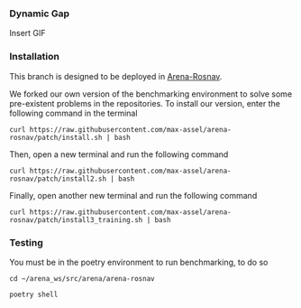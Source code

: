 ### Dynamic Gap

Insert GIF

### Installation

This branch is designed to be deployed in [Arena-Rosnav](https://arena-rosnav.readthedocs.io/en/latest/).

We forked our own version of the benchmarking environment to solve some pre-existent problems in the repositories. To install our version, enter the following command in the terminal

```curl https://raw.githubusercontent.com/max-assel/arena-rosnav/patch/install.sh | bash```

Then, open a new terminal and run the following command

```curl https://raw.githubusercontent.com/max-assel/arena-rosnav/patch/install2.sh | bash```

Finally, open another new terminal and run the following command

```curl https://raw.githubusercontent.com/max-assel/arena-rosnav/patch/install3_training.sh | bash```

### Testing

You must be in the poetry environment to run benchmarking, to do so

```cd ~/arena_ws/src/arena/arena-rosnav```

```poetry shell```